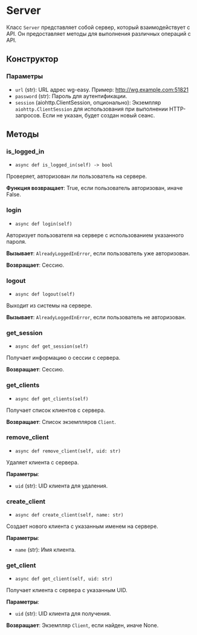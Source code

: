 # Server

Класс `Server` представляет собой сервер, который взаимодействует с API. Он предоставляет методы для выполнения различных операций с API.

## Конструктор

### Параметры

- `url` (str): URL адрес wg-easy. Пример: http://wg.example.com:51821
- `password` (str): Пароль для аутентификации.
- `session` (aiohttp.ClientSession, опционально): Экземпляр `aiohttp.ClientSession` для использования при выполнении HTTP-запросов. Если не указан, будет создан новый сеанс.

## Методы

### is_logged_in

- `async def is_logged_in(self) -> bool`

Проверяет, авторизован ли пользователь на сервере.

**Функция возвращает**: True, если пользователь авторизован, иначе False.

### login

- `async def login(self)`

Авторизует пользователя на сервере с использованием указанного пароля.

**Вызывает**: `AlreadyLoggedInError`, если пользователь уже авторизован.

**Возвращает**: Сессию.

### logout

- `async def logout(self)`

Выходит из системы на сервере.

**Вызывает**: `AlreadyLoggedInError`, если пользователь не авторизован.

### get_session

- `async def get_session(self)`

Получает информацию о сессии с сервера.

**Возвращает**: Сессию.

### get_clients

- `async def get_clients(self)`

Получает список клиентов с сервера.

**Возвращает**: Список экземпляров `Client`.

### remove_client

- `async def remove_client(self, uid: str)`

Удаляет клиента с сервера.

**Параметры**:
- `uid` (str): UID клиента для удаления.

### create_client

- `async def create_client(self, name: str)`

Создает нового клиента с указанным именем на сервере.

**Параметры**:
- `name` (str): Имя клиента.

### get_client

- `async def get_client(self, uid: str)`

Получает клиента с сервера с указанным UID.

**Параметры**:
- `uid` (str): UID клиента для получения.

**Возвращает**: Экземпляр `Client`, если найден, иначе None.
